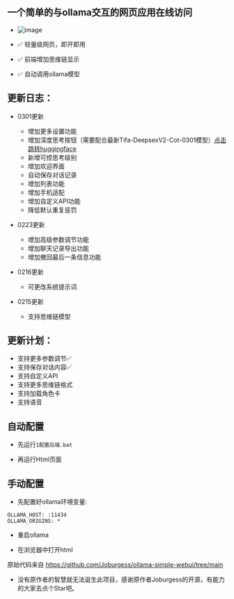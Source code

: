 

## 一个简单的与ollama交互的网页应用在线访问

- ![image](https://github.com/user-attachments/assets/d3d9f21b-adb3-4dcc-8365-f501d78b9692)

- ✅ 轻量级网页，即开即用

- ✅ 前端增加思维链显示

- ✅ 自动调用ollama模型

## 更新日志：

- 0301更新

  - 增加更多设置功能
  - 增加深度思考按钮（需要配合最新Tifa-DeepsexV2-Cot-0301模型）[点击跳转huggingface](https://huggingface.co/ValueFX9507/Tifa-DeepsexV2-7b-MGRPO-GGUF-Q4)
  - 新增可控思考级别
  - 增加欢迎界面
  - 自动保存对话记录
  - 增加列表功能
  - 增加手机适配
  - 增加自定义API功能
  - 降低默认重复惩罚
    
- 0223更新

  - 增加高级参数调节功能
  - 增加聊天记录导出功能
  - 增加撤回最后一条信息功能
 
- 0216更新

  - 可更改系统提示词
 
- 0215更新

  - 支持思维链模型

 
## 更新计划：

- 支持更多参数调节✅
- 支持保存对话内容✅
- 支持自定义API
- 支持更多思维链格式
- 支持加载角色卡
- 支持语音


## 自动配置

- 先运行`1配置后端.bat`

- 再运行Html页面



## 手动配置

- 先配置好ollama环境变量:

```
OLLAMA_HOST: :11434
OLLAMA_ORIGINS: *
```

- 重启ollama

- 在浏览器中打开html


原始代码来自
https://github.com/Joburgess/ollama-simple-webui/tree/main

- 没有原作者的智慧就无法诞生此项目，感谢原作者Joburgess的开源，有能力的大家去点个Star吧。
